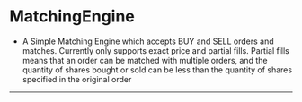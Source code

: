 # MatchingEngine
- A Simple Matching Engine which accepts BUY and SELL orders and matches. Currently only supports exact price and partial fills.
Partial fills means that an order can be matched with multiple orders, and the quantity of shares bought or sold can be less than the quantity of shares specified in the original order
---

